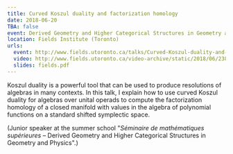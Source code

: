 ```yaml
---
title: Curved Koszul duality and factorization homology
date: 2018-06-20
TBA: false
event: Derived Geometry and Higher Categorical Structures in Geometry and Physics (junior speaker)
location: Fields Institute (Toronto)
urls:
  event: http://www.fields.utoronto.ca/talks/Curved-Koszul-duality-and-factorization-homology
  video: http://www.fields.utoronto.ca/video-archive/static/2018/06/2388-18977/mergedvideo.ogv
  slides: fields.pdf
---
```


Koszul duality is a powerful tool that can be used to produce resolutions of algebras in many contexts. In this talk, I explain how to use curved Koszul duality for algebras over unital operads to compute the factorization homology of a closed manifold with values in the algebra of polynomial functions on a standard shifted symplectic space.

(Junior speaker at the summer school "*Séminaire de mathématiques supérieures* – Derived Geometry and Higher Categorical Structures in Geometry and Physics".)
